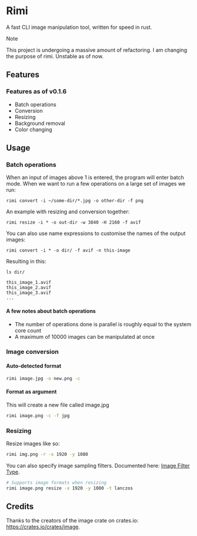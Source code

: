 # Rimi

A fast CLI image manipulation tool, written for speed in rust.

> [!NOTE]
> This project is undergoing a massive amount of refactoring.
> I am changing the purpose of rimi.
> Unstable as of now.

## Features

### Features as of v0.1.6

- Batch operations
- Conversion
- Resizing
- Background removal
- Color changing

## Usage

### Batch operations

When an input of images above 1 is entered, the program will enter batch mode.
When we want to run a few operations on a large set of images we run:

```Shell
rimi convert -i ~/some-dir/*.jpg -o other-dir -f png
```

An example with resizing and conversion together:

```Shell
rimi resize -i * -o out-dir -w 3840 -H 2160 -f avif
```

You can also use name expressions to customise the names of the output images:

```Shell
rimi convert -i * -o dir/ -f avif -n this-image
```

Resulting in this:
```Shell
ls dir/

this_image_1.avif
this_image_2.avif
this_image_3.avif
...
```
#### A few notes about batch operations

- The number of operations done is parallel is roughly equal to the system core count
- A maximum of 10000 images can be manipulated at once

### Image conversion

#### Auto-detected format

```bash
rimi image.jpg -o new.png -c
```

#### Format as argument

This will create a new file called image.jpg

```bash
rimi image.png -c -f jpg
```

### Resizing

Resize images like so:

```bash
rimi img.png -r -x 1920 -y 1080
```

You can also specify image sampling filters. Documented here:
[Image Filter Type](https://docs.rs/image/0.25.5/image/imageops/enum.FilterType.html).

```bash
# Supports image formats when resizing
rimi image.png resize -x 1920 -y 1080 -t lanczos
```

## Credits

Thanks to the creators of the image crate on crates<!---->.io:
<https://crates.io/crates/image>.
